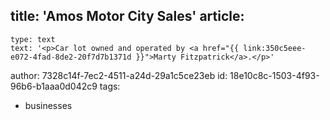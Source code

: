 title: 'Amos Motor City Sales'
article:
  -
    type: text
    text: '<p>Car lot owned and operated by <a href="{{ link:350c5eee-e072-4fad-8de2-20f7d7b1371d }}">Marty Fitzpatrick</a>.</p>'
author: 7328c14f-7ec2-4511-a24d-29a1c5ce23eb
id: 18e10c8c-1503-4f93-96b6-b1aaa0d042c9
tags:
  - businesses
